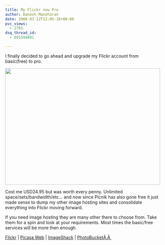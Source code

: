 ```yaml
---
title: My Flickr now Pro
author: Danesh Manoharan
date: 2008-03-12T12:05:18+00:00
pvc_views:
  - 2765
dsq_thread_id:
  - 891594881

---
```

I finally decided to go ahead and upgrade my Flickr account from basic(free) to pro.

<img loading="lazy" src="http://farm3.static.flickr.com/2047/2328153839_80c4345304.jpg?v=1205323413" height="375" width="500" /> 

Cost me USD24.95 but was worth every penny. Unlimited space/sets/bandwidth/etc... and now since Picnik has also gone free it just made sense to dump my other image hosting sites and consolidate everything into Flickr moving forward.

If you need image hosting they are many other there to choose from. Take them for a spin and look at your requirements. Most times the basic/free services will be more then enough.

[Flickr][1] | [Picasa Web][2] | [ImageShack][3] | [PhotoBucketÃ‚Â ][4]

 [1]: http://www.flickr.com
 [2]: http://picasaweb.google.com
 [3]: http://imageshack.us/
 [4]: http://photobucket.com/